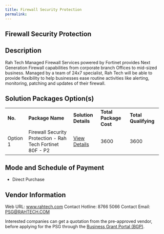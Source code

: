 ```yaml
---
title: Firewall Security Protection
permalink: 
---
```


## Firewall Security Protection

## Description

Rah Tech Managed Firewall Services powered by Fortinet provides Next Generation Firewall capabilities from corporate branch Offices to mid-sized business. Managed by a team of 24x7 specialist, Rah Tech will be able to provide flexibility to help businesses ease routine activities like alerting, monitoring, patching and updates of their firewall.

## Solution Packages Option(s)

<table>
<tr>
<td><b>No.</b></td>
<td><b>Package Name</b></td>
<td><b>Solution Details</b></td>
<td><b>Total Package Cost</b></td>
<td><b>Total Qualifying</b></td>
</tr>
<tr>
<td>Option 1</td>
<td>Firewall Security Protection - Rah Tech Fortinet 80F - P2</td>
<td><a href='https://www.gobusiness.gov.sg/images/psg/Rah_Tech_20200554_Desensitised_Annex_3_Part_2.pdf'>View Details</a></td>
<td>3600</td>
<td>3600</td>
</tr>
</table>

## Mode and Schedule of Payment

 - Direct Purchase

## Vendor Information

 Web URL: www.rahtech.com 
Contact Hotline: 8766 5066
Contact Email: PSG@RAHTECH.COM


Interested companies can get a quotation from the pre-approved vendor, before applying for the PSG through the <a href='https://www.businessgrants.gov.sg/'>Business Grant Portal (BGP)</a>.
